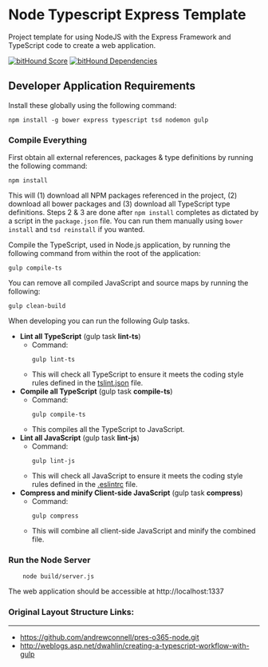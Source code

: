 Node Typescript Express Template
================================

Project template for using NodeJS with the Express Framework and TypeScript code to create a web application.

[![bitHound Score](https://www.bithound.io/github/Cecildt/node-typescript-template/badges/score.svg)](https://www.bithound.io/github/Cecildt/node-typescript-template)
[![bitHound Dependencies](https://www.bithound.io/github/Cecildt/node-typescript-template/badges/dependencies.svg)](https://www.bithound.io/github/Cecildt/node-typescript-template/master/dependencies/npm)

Developer Application Requirements
----------------------------------
Install these globally using the following command:

````
npm install -g bower express typescript tsd nodemon gulp
````

### Compile Everything
First obtain all external references, packages & type definitions by running the following command:

````
npm install
````

This will (1) download all NPM packages referenced in the project, (2) download all bower packages and (3) download all TypeScript type definitions. Steps 2 & 3 are done after `npm install` completes as dictated by a script in the `package.json` file. You can run them manually using `bower install` and `tsd reinstall` if you wanted.

Compile the TypeScript, used in Node.js application, by running the following command from within the root of the application:

````
gulp compile-ts
````

You can remove all compiled JavaScript and source maps by running the following:

````
gulp clean-build
````

When developing you can run the following Gulp tasks.

- **Lint all TypeScript** (gulp task **lint-ts**)
    - Command: 
      ```` 
      gulp lint-ts 
      ````
    - This will check all TypeScript to ensure it meets the coding style rules defined in the [tslint.json](tslint.json) file.
- **Compile all TypeScript** (gulp task **compile-ts**)
    - Command: 
      ```` 
      gulp compile-ts 
      ````
    - This compiles all the TypeScript to JavaScript.
- **Lint all JavaScript** (gulp task **lint-js**)
    - Command: 
      ```` 
      gulp lint-js 
      ````
    - This will check all JavaScript to ensure it meets the coding style rules defined in the [.eslintrc](.eslintrc) file.
- **Compress and minify Client-side JavaScript** (gulp task **compress**)
    - Command: 
      ```` 
      gulp compress 
      ````
    - This will combine all client-side JavaScript and minify the combined file.

### Run the Node Server
```
    node build/server.js
```

The web application should be accessible at http://localhost:1337

### Original Layout Structure Links:
--------------------------
- https://github.com/andrewconnell/pres-o365-node.git
- http://weblogs.asp.net/dwahlin/creating-a-typescript-workflow-with-gulp
 

